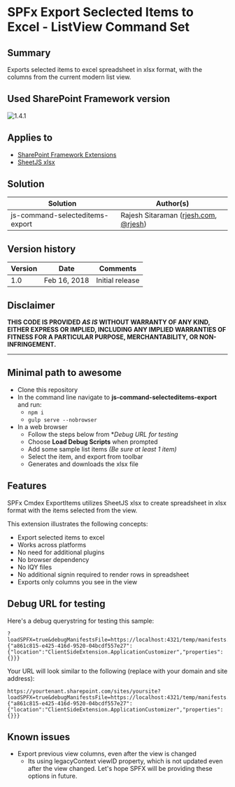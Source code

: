# SPFx Export Seclected Items to Excel -  ListView Command Set

## Summary
Exports selected items to excel spreadsheet in xlsx format, with the columns from the current modern list view.

## Used SharePoint Framework version 
![1.4.1](https://img.shields.io/badge/version-1.4.1-green.svg)

## Applies to

* [SharePoint Framework Extensions](https://dev.office.com/sharepoint/docs/spfx/extensions/overview-extensions)
* [SheetJS xlsx](https://www.npmjs.com/package/xlsx)

## Solution

Solution|Author(s)
--------|---------
js-command-selecteditems-export | Rajesh Sitaraman ([rjesh.com](http://rjesh.com), [@rjesh](https://twitter.com/rjesh))

## Version history

Version|Date|Comments
-------|----|--------
1.0|Feb 16, 2018|Initial release


## Disclaimer
**THIS CODE IS PROVIDED *AS IS* WITHOUT WARRANTY OF ANY KIND, EITHER EXPRESS OR IMPLIED, INCLUDING ANY IMPLIED WARRANTIES OF FITNESS FOR A PARTICULAR PURPOSE, MERCHANTABILITY, OR NON-INFRINGEMENT.**

---

## Minimal path to awesome

- Clone this repository
- In the command line navigate to **js-command-selecteditems-export** and run:
  - `npm i`
  - `gulp serve --nobrowser`
- In a web browser
  - Follow the steps below from **Debug URL for testing*
  -  Choose **Load Debug Scripts** when prompted
  - Add some sample list items _(Be sure at least 1 item)_
  - Select the item, and export from toolbar
  - Generates and downloads the xlsx file

## Features
SPFx Cmdex ExportItems utilizes SheetJS xlsx to create spreadsheet in xlsx format with the items selected from the view.

This extension illustrates the following concepts:

- Export selected items to excel
- Works across platforms
- No need for additional plugins
- No browser dependency
- No IQY files
- No additional signin required to render rows in spreadsheet
- Exports only columns you see in the view


## Debug URL for testing
Here's a debug querystring for testing this sample:

```
?loadSPFX=true&debugManifestsFile=https://localhost:4321/temp/manifests.js&customActions={"a861c815-e425-416d-9520-04bcdf557e27":{"location":"ClientSideExtension.ApplicationCustomizer","properties":{}}}
```

Your URL will look similar to the following (replace with your domain and site address):
```
https://yourtenant.sharepoint.com/sites/yoursite?loadSPFX=true&debugManifestsFile=https://localhost:4321/temp/manifests.js&customActions={"a861c815-e425-416d-9520-04bcdf557e27":{"location":"ClientSideExtension.ApplicationCustomizer","properties":{}}}
```



## Known issues
- Export previous view columns, even after the view is changed
  - Its using legacyContext viewID property, which is not updated even after the view changed. Let's hope SPFX will be providing these options in future.

